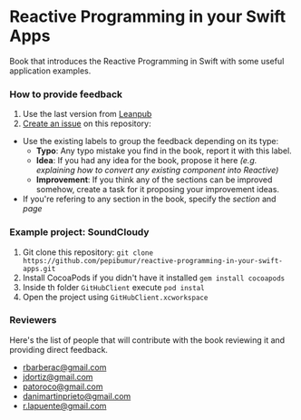 # Reactive Programming in your Swift Apps
Book that introduces the Reactive Programming in Swift with some useful application examples.

### How to provide feedback

1. Use the last version from [Leanpub](https://leanpub.com/reactiveprogrammingswift)
2. [Create an issue](https://github.com/pepibumur/reactive-programming-in-your-swift-apps/issues/new) on this repository:
  - Use the existing labels to group the feedback depending on its type:
    - **Typo**: Any typo mistake you find in the book, report it with this label.
    - **Idea**: If you had any idea for the book, propose it here *(e.g. explaining how to convert any existing component into Reactive)*
    - **Improvement**: If you think any of the sections can be improved somehow, create a task for it proposing your improvement ideas.
  - If you're refering to any section in the book, specify the *section* and *page*

### Example project: SoundCloudy

1. Git clone this repository: `git clone https://github.com/pepibumur/reactive-programming-in-your-swift-apps.git`
2. Install CocoaPods if you didn't have it installed `gem install cocoapods`
3. Inside th folder `GitHubClient` execute `pod instal`
4. Open the project using `GitHubClient.xcworkspace`


### Reviewers
Here's the list of people that will contribute with the book reviewing it and providing direct feedback.
- rbarberac@gmail.com
- jdortiz@gmail.com
- patoroco@gmail.com
- danimartinprieto@gmail.com
- r.lapuente@gmail.com
